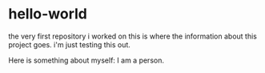 # hello-world
the very first repository i worked on
this is where the information about this project goes. i'm just testing this out. 

Here is something about myself: I am a person. 
